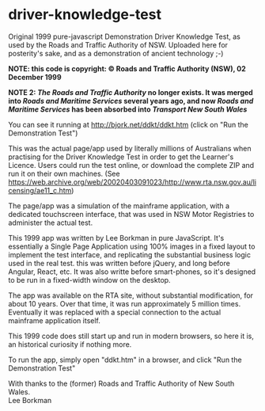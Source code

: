 
# driver-knowledge-test
Original 1999 pure-javascript Demonstration Driver Knowledge Test, as used by the Roads and Traffic Authority of NSW. Uploaded here for posterity's sake, and as a demonstration of ancient technology ;-)

**NOTE: this code is copyright:  © Roads and Traffic Authority (NSW), 02 December 1999**  

**NOTE 2: *The Roads and Traffic Authority* no longer exists. It was merged into *Roads and Maritime Services* several years ago, and now *Roads and Maritime Services* has been absorbed into *Transport New South Wales***

You can see it running at http://bjork.net/ddkt/ddkt.htm (click on "Run the Demonstration Test")

This was the actual page/app used by literally millions of Australians when practising for the Driver Knowledge Test in order to get the Learner's Licence. Users could run the test online, or download the complete ZIP and run it on their own machines. (See https://web.archive.org/web/20020403091023/http://www.rta.nsw.gov.au/licensing/ae11_c.htm)

The page/app was a simulation of the mainframe application, with a dedicated touchscreen interface, that was used in NSW Motor Registries to administer the actual test.

This 1999 app was written by Lee Borkman in pure JavaScript. It's essentially a Single Page Application using 100% images in a fixed layout to implement the test interface, and replicating the substantial business logic used in the real test. this was written before jQuery, and long before Angular, React, etc. It was also writte before smart-phones, so it's designed to be run in a fixed-width window on the desktop. 

The app was available on the RTA site, without substantial modification, for about 10 years. Over that time, it was run approximately 5 million times. Eventually it was replaced with a special connection to the actual mainframe application itself.

This 1999 code does still start up and run in modern browsers, so here it is, an historical curiosity if nothing more.

To run the app, simply open "ddkt.htm" in  a browser, and click "Run the Demonstration Test"

With thanks to the (former) Roads and Traffic Authority of New South Wales.  
Lee Borkman


